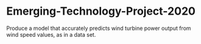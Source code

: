 # Emerging-Technology-Project-2020
Produce a model that accurately predicts wind turbine power output from wind speed values, as in a data set.
